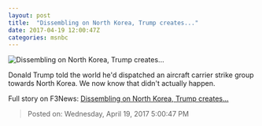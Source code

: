 ```yaml
---
layout: post
title:  "Dissembling on North Korea, Trump creates..."
date: 2017-04-19 12:00:47Z
categories: msnbc
---
```


![Dissembling on North Korea, Trump creates...](http://www.msnbc.com/sites/msnbc/files/styles/ratio--1_91-1--1200x630/public/017-03-17t100126z_1430317954_rc115b2ed270_rtrmadp_3_usa-trump-shipbuilding.jpg?itok=g5VZj_Jm)

Donald Trump told the world he'd dispatched an aircraft carrier strike group towards North Korea. We now know that didn't actually happen.


Full story on F3News: [Dissembling on North Korea, Trump creates...](http://www.f3nws.com/n/PzSayD)

> Posted on: Wednesday, April 19, 2017 5:00:47 PM
